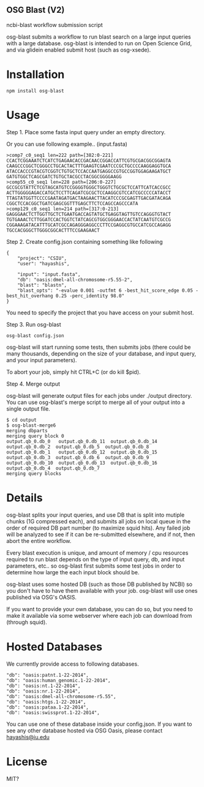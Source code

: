 ## OSG Blast (V2)

ncbi-blast workflow submission script

osg-blast submits a workflow to run blast search on a large input queries with a large database. 
osg-blast is intended to run on Open Science Grid, and via glidein enabled submit host (such as osg-xsede).

# Installation

```
npm install osg-blast
```

# Usage

Step 1. Place some fasta input query under an empty directory.

Or you can use following example.. (input.fasta)

```
>comp7_c0_seq1 len=222 path=[382:0-221]
CCACTCGGAAATCTCATCTGAGAACACCGACAACCGGACCATTCGTGCGACGGCGGAGTA
CAAGCCCGGCTCGGGCCTGCACTACTTTGAAGTCGAATCCCGCTGCCCCAAGGAGGTGCA
ATACCACCCGTACGTCGGTCTGTGCTCCACCAATGAGGCCGTGCCGGTGGAGAAGATGCT
GATGTGGCTCAGCGATCTGTGCTACGCCTACGGCGGGGAAGG
>comp55_c0_seq1 len=228 path=[206:0-227]
GCCGCGTATTCTCGTAGCATGTCCGGGGTGGGCTGGGTCTGCGCTCCATTCATCACCGCC
ACTTGGGGGAGACCATGCTCCTTCAGATCGCGCTCCAAGGCGTCCATCGCCCCCATACCT
TTAGTATGGTTCCCCGAATAGATGACTAAGAACTTACATCCCGCGAGTTGACGATACAGA
CGGCTCCACGGCTGATCGAGCGGTTTGAGCTTCTCCAGCCAGCCCATA
>comp129_c0_seq1 len=214 path=[317:0-213]
GAGGGAACTCTTGGTTGCTCTGAATGACCAGTATGCTGAGGTAGTTGTCCAGGGTGTACT
TGTGAAACTCTTGGATCCACTGGTCTATCAGCGTGGCGGGAACCACTATCAATGTCGCCG
CGGAAAGATACATTTGCATCGCCAGAGGGAGGCCCTTCCGAGGCGTGCCATCGCCAGAGG
TGCCACGGGCTTGGGCGGCACTTTCCGAAGAACT

```

Step 2. Create config.json containing something like following

```
{
    "project": "CSIU",
    "user": "hayashis",

    "input": "input.fasta",
    "db": "oasis:dmel-all-chromosome-r5.55-2",
    "blast": "blastn",
    "blast_opts": "-evalue 0.001 -outfmt 6 -best_hit_score_edge 0.05 -best_hit_overhang 0.25 -perc_identity 98.0"
}

```

You need to specify the project that you have access on your submit host.

Step 3. Run osg-blast

```
osg-blast config.json
```

osg-blast will start running some tests, then submits jobs (there could be many thousands, depending on the size of your
database, and input query, and your input parameters).

To abort your job, simply hit CTRL+C (or do kill $pid). 

Step 4. Merge output

osg-blast will generate output files for each jobs under ./output directory. You can use osg-blast's merge script to merge all of your output into a single output file.

```
$ cd output
$ osg-blast-merge6
merging dbparts
merging query block 0
output.qb_0.db_0   output.qb_0.db_11  output.qb_0.db_14  output.qb_0.db_2  output.qb_0.db_5  output.qb_0.db_8
output.qb_0.db_1   output.qb_0.db_12  output.qb_0.db_15  output.qb_0.db_3  output.qb_0.db_6  output.qb_0.db_9
output.qb_0.db_10  output.qb_0.db_13  output.qb_0.db_16  output.qb_0.db_4  output.qb_0.db_7
merging query blocks

```

# Details

osg-blast splits your input queries, and use DB that is split into mutiple chunks (1G compressed each), and submits
all jobs on local queue in the order of required DB part number (to maximize squid hits). Any failed job will be
analyzed to see if it can be re-submitted elsewhere, and if not, then abort the entire workflow.

Every blast execution is unique, and amount of memory / cpu resources required to run blast depends on the type
of input query, db, and input parameters, etc.. so osg-blast first submits some test jobs in order to determine 
how large the each input block should be. 

osg-blast uses some hosted DB (such as those DB published by NCBI) so you don't have to have them available with 
your job. osg-blast will use ones published via OSG's OASIS.

If you want to provide your own database, you can do so, but you need to make it available via some webserver where
each job can download from (through squid).

# Hosted Databases

We currently provide access to following databases.

```
"db": "oasis:patnt.1-22-2014",
"db": "oasis:human_genomic.1-22-2014",
"db": "oasis:nt.1-22-2014",
"db": "oasis:nr.1-22-2014",
"db": "oasis:dmel-all-chromosome-r5.55",
"db": "oasis:htgs.1-22-2014",
"db": "oasis:pataa.1-22-2014",
"db": "oasis:swissprot.1-22-2014",
```

You can use one of these database inside your config.json. If you want to see any other database hosted
via OSG Oasis, please contact hayashis@iu.edu

# License

MIT?


